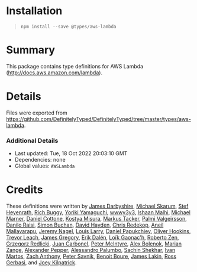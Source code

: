 # Installation
> `npm install --save @types/aws-lambda`

# Summary
This package contains type definitions for AWS Lambda (http://docs.aws.amazon.com/lambda).

# Details
Files were exported from https://github.com/DefinitelyTyped/DefinitelyTyped/tree/master/types/aws-lambda.

### Additional Details
 * Last updated: Tue, 18 Oct 2022 20:03:10 GMT
 * Dependencies: none
 * Global values: `AWSLambda`

# Credits
These definitions were written by [James Darbyshire](https://github.com/darbio), [Michael Skarum](https://github.com/skarum), [Stef Heyenrath](https://github.com/StefH), [Rich Buggy](https://github.com/buggy), [Yoriki Yamaguchi](https://github.com/y13i), [wwwy3y3](https://github.com/wwwy3y3), [Ishaan Malhi](https://github.com/OrthoDex), [Michael Marner](https://github.com/MichaelMarner), [Daniel Cottone](https://github.com/daniel-cottone), [Kostya Misura](https://github.com/kostya-misura), [Markus Tacker](https://github.com/coderbyheart), [Palmi Valgeirsson](https://github.com/palmithor), [Danilo Raisi](https://github.com/daniloraisi), [Simon Buchan](https://github.com/simonbuchan), [David Hayden](https://github.com/Haydabase), [Chris Redekop](https://github.com/repl-chris), [Aneil Mallavarapu](https://github.com/aneilbaboo), [Jeremy Nagel](https://github.com/jeznag), [Louis Larry](https://github.com/louislarry), [Daniel Papukchiev](https://github.com/dpapukchiev), [Oliver Hookins](https://github.com/ohookins), [Trevor Leach](https://github.com/trevor-leach), [James Gregory](https://github.com/jagregory), [Erik Dalén](https://github.com/dalen), [Loïk Gaonac'h](https://github.com/loikg), [Roberto Zen](https://github.com/skyzenr), [Grzegorz Redlicki](https://github.com/redlickigrzegorz), [Juan Carbonel](https://github.com/juancarbonel), [Peter McIntyre](https://github.com/pwmcintyre), [Alex Bolenok](https://github.com/alex-bolenok-centralreach), [Marian Zange](https://github.com/marianzange), [Alexander Pepper](https://github.com/apepper), [Alessandro Palumbo](https://github.com/apalumbo), [Sachin Shekhar](https://github.com/SachinShekhar), [Ivan Martos](https://github.com/ivanmartos), [Zach Anthony](https://github.com/zach-anthony), [Peter Savnik](https://github.com/savnik), [Benoit Boure](https://github.com/bboure), [James Lakin](https://github.com/jamesorlakin), [Ross Gerbasi](https://github.com/aphex), and [Joey Kilpatrick](https://github.com/joeykilpatrick).
